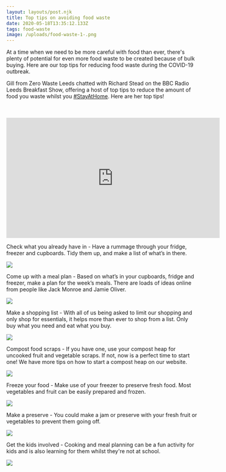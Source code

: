 ```yaml
---
layout: layouts/post.njk
title: Top tips on avoiding food waste
date: 2020-05-18T13:35:12.133Z
tags: food-waste
image: /uploads/food-waste-1-.png
---
```

At a time when we need to be more careful with food than ever, there's plenty of potential for even more food waste to be created because of bulk buying. Here are our top tips for reducing food waste during the COVID-19 outbreak.

Gill from Zero Waste Leeds chatted with Richard Stead on the BBC Radio Leeds Breakfast Show, offering a host of top tips to reduce the amount of food you waste whilst you [\#StayAtHome](https://www.youtube.com/results?search_query=%23stayathome). Here are her top tips!

\
<br><iframe width="560" height="315" src="https://www.youtube.com/embed/lT1Dcg0stJo" frameborder="0" allow="accelerometer; autoplay; encrypted-media; gyroscope; picture-in-picture" allowfullscreen></iframe><br>

Check what you already have in - Have a rummage through your fridge, freezer and cupboards. Tidy them up, and make a list of what’s in there.

![](https://www.zerowasteleeds.org.uk/uploads/2.png)

Come up with a meal plan - Based on what’s in your cupboards, fridge and freezer, make a plan for the week’s meals. There are loads of ideas online from people like Jack Monroe and Jamie Oliver.

![](/uploads/3.png)

Make a shopping list - With all of us being asked to limit our shopping and only shop for essentials, it helps more than ever to shop from a list. Only buy what you need and eat what you buy.

![](https://www.zerowasteleeds.org.uk/uploads/4.png)

Compost food scraps - If you have one, use your compost heap for uncooked fruit and vegetable scraps. If not, now is a perfect time to start one! We have more tips on how to start a compost heap on our website.

![](https://www.zerowasteleeds.org.uk/uploads/5.png)

Freeze your food - Make use of your freezer to preserve fresh food. Most vegetables and fruit can be easily prepared and frozen.

![](https://www.zerowasteleeds.org.uk/uploads/6.png)

Make a preserve - You could make a jam or preserve with your fresh fruit or vegetables to prevent them going off.

![](https://www.zerowasteleeds.org.uk/uploads/7.png)

Get the kids involved - Cooking and meal planning can be a fun activity for kids and is also learning for them whilst they're not at school.

![](https://www.zerowasteleeds.org.uk/uploads/8.png)